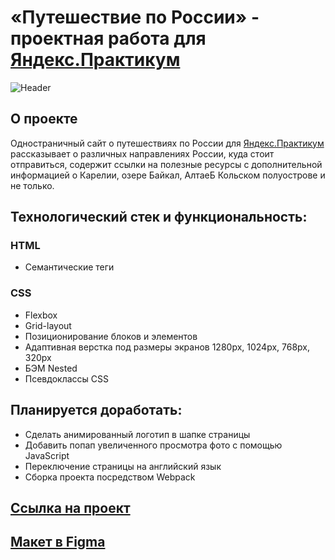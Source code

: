 # «Путешествие по России» - проектная работа для [Яндекс.Практикум](https://practicum.yandex.ru/)
![Header](https://github.com/UshakovDmitry/russian-travel-nice/blob/main/images/fifi_fifif.gif)
## О проекте
Одностраничный сайт о путешествиях по России для [Яндекс.Практикум](https://practicum.yandex.ru/) рассказывает о различных направлениях России, куда стоит отправиться, содержит ссылки на полезные ресурсы с дополнительной информацией о Карелии, озере Байкал, АлтаеБ Кольском полуострове и не только.

## Технологический стек и функциональность:
### HTML
* Семантические теги
### CSS
* Flexbox
* Grid-layout
* Позиционирование блоков и элементов
* Адаптивная верстка под размеры экранов 1280px, 1024px, 768px, 320px
* БЭМ Nested
* Псевдоклассы CSS

## Планируется доработать:
* Сделать анимированный логотип в шапке страницы
* Добавить попап увеличенного просмотра фото с помощью JavaScript
* Переключение страницы на английский язык
* Сборка проекта посредством Webpack

## [Ссылка на проект](https://ushakovdmitry.github.io/russian-travel-nice/)

## [Макет в Figma](https://www.figma.com/file/5S2WSbEFL6awjVWJ0NWL8Q/Sprint-3_-Russia-_-desktop-%2B-mobile?node-id=28503%3A0)
